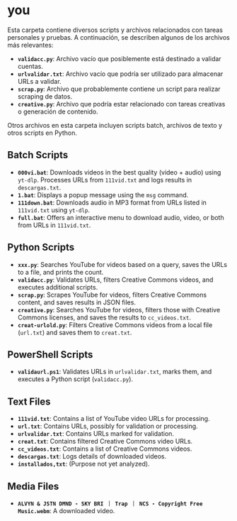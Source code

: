 # you

Esta carpeta contiene diversos scripts y archivos relacionados con tareas personales y pruebas. A continuación, se describen algunos de los archivos más relevantes:

- **`validacc.py`**: Archivo vacío que posiblemente está destinado a validar cuentas.
- **`urlvalidar.txt`**: Archivo vacío que podría ser utilizado para almacenar URLs a validar.
- **`scrap.py`**: Archivo que probablemente contiene un script para realizar scraping de datos.
- **`creative.py`**: Archivo que podría estar relacionado con tareas creativas o generación de contenido.

Otros archivos en esta carpeta incluyen scripts batch, archivos de texto y otros scripts en Python.

## Batch Scripts
- **`000vi.bat`**: Downloads videos in the best quality (video + audio) using `yt-dlp`. Processes URLs from `111vid.txt` and logs results in `descargas.txt`.
- **`1.bat`**: Displays a popup message using the `msg` command.
- **`111down.bat`**: Downloads audio in MP3 format from URLs listed in `111vid.txt` using `yt-dlp`.
- **`full.bat`**: Offers an interactive menu to download audio, video, or both from URLs in `111vid.txt`.

## Python Scripts
- **`xxx.py`**: Searches YouTube for videos based on a query, saves the URLs to a file, and prints the count.
- **`validacc.py`**: Validates URLs, filters Creative Commons videos, and executes additional scripts.
- **`scrap.py`**: Scrapes YouTube for videos, filters Creative Commons content, and saves results in JSON files.
- **`creative.py`**: Searches YouTube for videos, filters those with Creative Commons licenses, and saves the results to `cc_videos.txt`.
- **`creat-urlold.py`**: Filters Creative Commons videos from a local file (`url.txt`) and saves them to `creat.txt`.

## PowerShell Scripts
- **`validaurl.ps1`**: Validates URLs in `urlvalidar.txt`, marks them, and executes a Python script (`validacc.py`).

## Text Files
- **`111vid.txt`**: Contains a list of YouTube video URLs for processing.
- **`url.txt`**: Contains URLs, possibly for validation or processing.
- **`urlvalidar.txt`**: Contains URLs marked for validation.
- **`creat.txt`**: Contains filtered Creative Commons video URLs.
- **`cc_videos.txt`**: Contains a list of Creative Commons videos.
- **`descargas.txt`**: Logs details of downloaded videos.
- **`installados,txt`**: (Purpose not yet analyzed).

## Media Files
- **`ALVYN & JSTN DMND - SKY BRI ｜ Trap ｜ NCS - Copyright Free Music.webm`**: A downloaded video.
